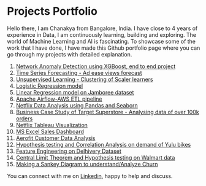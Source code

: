 # Projects Portfolio
Hello there, I am Chanakya from Bangalore, India. I have close to 4 years of experience in Data, I am continuously learning, building and exploring. The world of Machine Learning and AI is fascinating. To showcase some of the work that I have done, I have made this Github portfolio page where you can go through my projects with detailed explanation.
1. [Network Anomaly Detection using XGBoost, end to end project](https://github.com/lordchan/Network-Anomaly-Detection/tree/main)
2. [Time Series Forecasting - Ad ease views forecast](https://github.com/lordchan/time-series-forecasting)
3. [Unsupervised Learning - Clustering of Scaler learners](https://github.com/lordchan/Unsupervised-Learning---Clustering-of-Scaler-learners)
4. [Logistic Regression model](https://github.com/lordchan/LoanTap-Logistic-Regression)
5. [Linear Regression model on Jamboree dataset](https://github.com/lordchan/Jamboree_education_Linear_regression)
6. [Apache Airflow-AWS ETL pipeline](https://github.com/lordchan/ETL_pipeline-ApacheAirflow-AWS)
7. [Netflix Data Analysis using Pandas and Seaborn](https://github.com/lordchan/Netflix-Data-Analysis)
8. [Business Case Study of Target Superstore - Analysing data of over 100k orders](https://github.com/lordchan/Target-Store-Case-Study)
9. [Netflix Tableau Visualization](https://public.tableau.com/app/profile/chanakya.g.r)
10. [MS Excel Sales Dashboard](https://github.com/lordchan/Grocery-Sales-dashboard/tree/main)
11. [Aerofit Customer Data Analysis](https://github.com/lordchan/-Business-Case-Study-Aerofit---Descriptive-Statistics-Probability)
12. [Hypothesis testing and Correlation Analysis on demand of Yulu bikes](https://github.com/lordchan/Hypothesis_testing_correlation_analysis_yulu_bikes/tree/main)
13. [Feature Engineering on Delhivery Dataset](https://github.com/lordchan/Delhivery_feature_engineering)
14. [Central Limit Theorem and Hypothesis testing on Walmart data](https://github.com/lordchan/Walmart_CLT_HypothesisTesting)
15. [Making a Sankey Diagram to understand/Analyze Churn](https://github.com/lordchan/Sankey_Graph/tree/main)


You can connect with me on [Linkedin](https://www.linkedin.com/in/chanakya-gadwal/), happy to help and discuss. 
